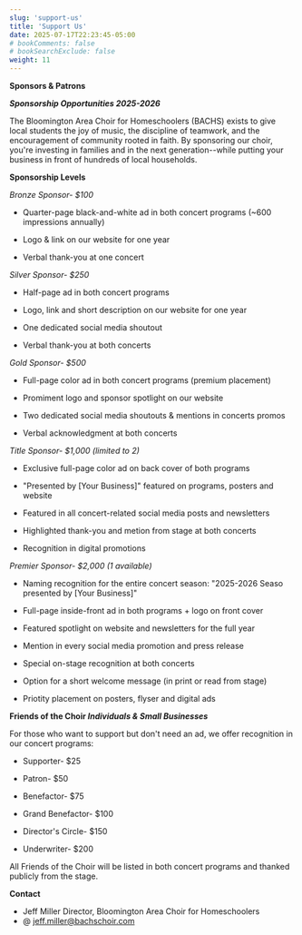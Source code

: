 ```yaml
---
slug: 'support-us'
title: 'Support Us'
date: 2025-07-17T22:23:45-05:00
# bookComments: false
# bookSearchExclude: false
weight: 11
---
```

**Sponsors & Patrons**




***Sponsorship Opportunities 2025-2026***

The Bloomington Area Choir for Homeschoolers (BACHS) exists to give local students the joy of music, the discipline of teamwork, and the encouragement of community rooted in faith. By sponsoring our choir, you're investing in families and in the next generation--while putting your business in front of hundreds of local households.



**Sponsorship Levels**



*Bronze Sponsor- $100*

* Quarter-page black-and-white ad in both concert programs (~600 impressions annually)

* Logo & link on our website for one year

* Verbal thank-you at one concert





*Silver Sponsor- $250*

* Half-page ad in both concert programs

* Logo, link and short description on our website for one year

* One dedicated social media shoutout

* Verbal thank-you at both concerts





*Gold Sponsor- $500*

* Full-page color ad in both concert programs (premium placement)

* Promiment logo and sponsor spotlight on our website

* Two dedicated social media shoutouts & mentions in concerts promos

* Verbal acknowledgment at both concerts





*Title Sponsor- $1,000 (limited to 2)*

* Exclusive full-page color ad on back cover of both programs

* "Presented by [Your Business]" featured on programs, posters and website

* Featured in all concert-related social media posts and newsletters

* Highlighted thank-you and metion from stage at both concerts

* Recognition in digital promotions





*Premier Sponsor- $2,000 (1 available)*

* Naming recognition for the entire concert season: "2025-2026 Seaso presented by [Your Business]"

* Full-page inside-front ad in both programs + logo on front cover

* Featured spotlight on website and newsletters for the full year

* Mention in every social media promotion and press release

* Special on-stage recognition at both concerts

* Option for a short welcome message (in print or read from stage)

* Priotity placement on posters, flyser and digital ads




**Friends of the Choir *Individuals & Small Businesses***

For those who want to support but don't need an ad, we offer recognition in our concert programs:

* Supporter- $25

* Patron- $50

* Benefactor- $75

* Grand Benefactor- $100

* Director's Circle- $150

* Underwriter- $200

All Friends of the Choir will be listed in both concert programs and thanked publicly from the stage. 

**Contact**
* Jeff Miller
Director, Bloomington Area Choir for Homeschoolers
* @ jeff.miller@bachschoir.com